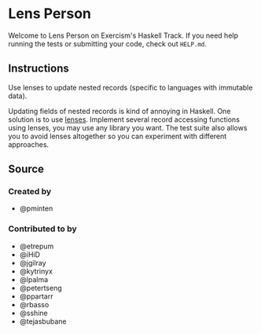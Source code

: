# Lens Person

Welcome to Lens Person on Exercism's Haskell Track.
If you need help running the tests or submitting your code, check out `HELP.md`.

## Instructions

Use lenses to update nested records (specific to languages with immutable data).

Updating fields of nested records is kind of annoying in Haskell. One solution
is to use [lenses](https://wiki.haskell.org/Lens).  Implement several record
accessing functions using lenses, you may use any library you want. The test
suite also allows you to avoid lenses altogether so you can experiment with
different approaches.

## Source

### Created by

- @pminten

### Contributed to by

- @etrepum
- @iHiD
- @jgilray
- @kytrinyx
- @lpalma
- @petertseng
- @ppartarr
- @rbasso
- @sshine
- @tejasbubane